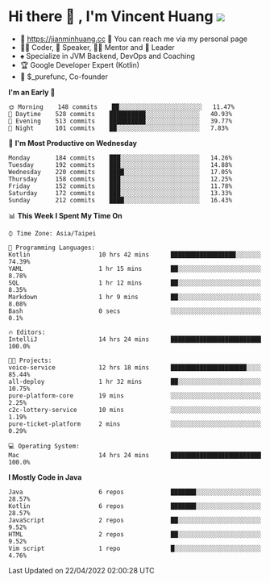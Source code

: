 # Hi there 👋 , I'm Vincent Huang ![](https://komarev.com/ghpvc/?username=Jian-Min-Huang)
- 💎 https://jianminhuang.cc 🙋 You can reach me via my personal page
- 👨‍💻 Coder, 🎤 Speaker, 👨‍🏫 Mentor and 🚀 Leader
- ♠️ Specialize in JVM Backend, DevOps and Coaching
- 🏆 Google Developer Expert (Kotlin)
- 💼 $_purefunc, Co-founder

<!--START_SECTION:waka-->
**I'm an Early 🐤** 

```text
🌞 Morning    148 commits    ██░░░░░░░░░░░░░░░░░░░░░░░   11.47% 
🌆 Daytime    528 commits    ██████████░░░░░░░░░░░░░░░   40.93% 
🌃 Evening    513 commits    ██████████░░░░░░░░░░░░░░░   39.77% 
🌙 Night      101 commits    ██░░░░░░░░░░░░░░░░░░░░░░░   7.83%

```
📅 **I'm Most Productive on Wednesday** 

```text
Monday       184 commits    ███░░░░░░░░░░░░░░░░░░░░░░   14.26% 
Tuesday      192 commits    ███░░░░░░░░░░░░░░░░░░░░░░   14.88% 
Wednesday    220 commits    ████░░░░░░░░░░░░░░░░░░░░░   17.05% 
Thursday     158 commits    ███░░░░░░░░░░░░░░░░░░░░░░   12.25% 
Friday       152 commits    ███░░░░░░░░░░░░░░░░░░░░░░   11.78% 
Saturday     172 commits    ███░░░░░░░░░░░░░░░░░░░░░░   13.33% 
Sunday       212 commits    ████░░░░░░░░░░░░░░░░░░░░░   16.43%

```


📊 **This Week I Spent My Time On** 

```text
⌚︎ Time Zone: Asia/Taipei

💬 Programming Languages: 
Kotlin                   10 hrs 42 mins      ██████████████████░░░░░░░   74.39% 
YAML                     1 hr 15 mins        ██░░░░░░░░░░░░░░░░░░░░░░░   8.78% 
SQL                      1 hr 12 mins        ██░░░░░░░░░░░░░░░░░░░░░░░   8.35% 
Markdown                 1 hr 9 mins         ██░░░░░░░░░░░░░░░░░░░░░░░   8.08% 
Bash                     0 secs              ░░░░░░░░░░░░░░░░░░░░░░░░░   0.1%

🔥 Editors: 
IntelliJ                 14 hrs 24 mins      █████████████████████████   100.0%

🐱‍💻 Projects: 
voice-service            12 hrs 18 mins      █████████████████████░░░░   85.44% 
all-deploy               1 hr 32 mins        ██░░░░░░░░░░░░░░░░░░░░░░░   10.75% 
pure-platform-core       19 mins             ░░░░░░░░░░░░░░░░░░░░░░░░░   2.25% 
c2c-lottery-service      10 mins             ░░░░░░░░░░░░░░░░░░░░░░░░░   1.19% 
pure-ticket-platform     2 mins              ░░░░░░░░░░░░░░░░░░░░░░░░░   0.29%

💻 Operating System: 
Mac                      14 hrs 24 mins      █████████████████████████   100.0%

```

**I Mostly Code in Java** 

```text
Java                     6 repos             ███████░░░░░░░░░░░░░░░░░░   28.57% 
Kotlin                   6 repos             ███████░░░░░░░░░░░░░░░░░░   28.57% 
JavaScript               2 repos             ██░░░░░░░░░░░░░░░░░░░░░░░   9.52% 
HTML                     2 repos             ██░░░░░░░░░░░░░░░░░░░░░░░   9.52% 
Vim script               1 repo              █░░░░░░░░░░░░░░░░░░░░░░░░   4.76%

```



 Last Updated on 22/04/2022 02:00:28 UTC
<!--END_SECTION:waka-->
